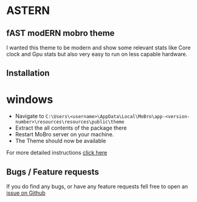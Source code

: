 # ASTERN

## fAST modERN mobro theme

I wanted this theme to be modern and show some relevant stats like Core clock and Gpu stats but also very easy to run on less capable hardware.

## Installation

# windows

- Navigate to `C:\Users\<username>\AppData\Local\MoBro\app-<version-number>\resources\resources\public\theme`
- Extract the all contents of the package there
- Restart MoBro server on your machine.
- The Theme should now be available

For more detailed instructions [click here](https://www.mod-bros.com/en/blog/b/configure-themes~916)

## Bugs / Feature requests

If you do find any bugs, or have any feature requests fell free to open an [issue on Github](https://github.com/DBaker85/astern/issues)
